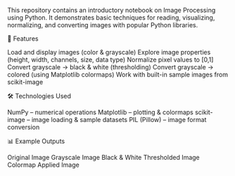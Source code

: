 This repository contains an introductory notebook on Image Processing using Python. It demonstrates basic techniques for reading, visualizing, normalizing, and converting images with popular Python libraries.

📌 Features

Load and display images (color & grayscale)
Explore image properties (height, width, channels, size, data type)
Normalize pixel values to [0,1]
Convert grayscale → black & white (thresholding)
Convert grayscale → colored (using Matplotlib colormaps)
Work with built-in sample images from scikit-image

🛠️ Technologies Used

NumPy – numerical operations
Matplotlib – plotting & colormaps
scikit-image – image loading & sample datasets
PIL (Pillow) – image format conversion


📊 Example Outputs

Original Image
Grayscale Image
Black & White Thresholded Image
Colormap Applied Image
